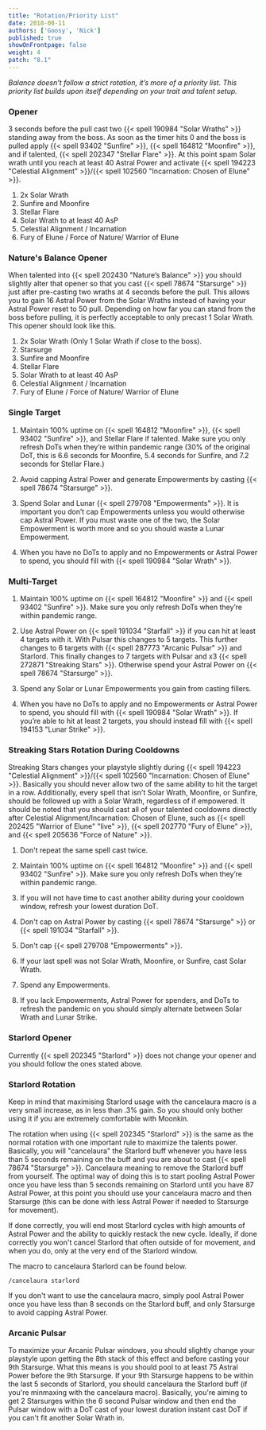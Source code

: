 ```yaml
---
title: "Rotation/Priority List"
date: 2018-08-11
authors: ['Goosy', 'Nick']
published: true
showOnFrontpage: false
weight: 4
patch: "8.1"
---
```


*Balance doesn’t follow a strict rotation, it’s more of a priority list. This priority list builds upon itself depending on your trait and talent setup.*

### Opener

3 seconds before the pull cast two {{< spell 190984 "Solar Wraths" >}} standing away from the boss. As soon as the timer hits 0 and the boss is pulled apply {{< spell 93402 "Sunfire" >}}, {{< spell 164812 "Moonfire" >}}, and if talented, {{< spell 202347 "Stellar Flare" >}}. At this point spam Solar wrath until you reach at least 40 Astral Power and activate {{< spell 194223 "Celestial Alignment" >}}/{{< spell 102560 "Incarnation: Chosen of Elune" >}}.

1. 2x Solar Wrath
2. Sunfire and Moonfire
3. Stellar Flare
4. Solar Wrath to at least 40 AsP
5. Celestial Alignment / Incarnation
6. Fury of Elune / Force of Nature/ Warrior of Elune

### Nature's Balance Opener

When talented into {{< spell 202430 "Nature’s Balance" >}} you should slightly alter that opener so that you cast {{< spell 78674 "Starsurge" >}} just after pre-casting two wraths at 4 seconds before the pull. This allows you to gain 16 Astral Power from the Solar Wraths instead of having your Astral Power reset to 50 pull. Depending on how far you can stand from the boss before pulling, it is perfectly acceptable to only precast 1 Solar Wrath. This opener should look like this. 

1. 2x Solar Wrath (Only 1 Solar Wrath if close to the boss).
2. Starsurge
3. Sunfire and Moonfire
4. Stellar Flare
5. Solar Wrath to at least 40 AsP
6. Celestial Alignment / Incarnation
7. Fury of Elune / Force of Nature/ Warrior of Elune

### Single Target

1. Maintain 100% uptime on {{< spell 164812 "Moonfire" >}}, {{< spell 93402 "Sunfire" >}}, and Stellar Flare if talented. Make sure you only refresh DoTs when they’re within pandemic range (30% of the original DoT, this is 6.6 seconds for Moonfire, 5.4 seconds for Sunfire, and 7.2 seconds for Stellar Flare.)

2. Avoid capping Astral Power and generate Empowerments by casting {{< spell 78674 "Starsurge" >}}.

3. Spend Solar and Lunar {{< spell 279708 "Empowerments" >}}. It is important you don’t cap Empowerments unless you would otherwise cap Astral Power. If you must waste one of the two, the Solar Empowerment is worth more and so you should waste a Lunar Empowerment.

4. When you have no DoTs to apply and no Empowerments or Astral Power to spend, you should fill with {{< spell 190984 "Solar Wrath" >}}.

### Multi-Target

1. Maintain 100% uptime on {{< spell 164812 "Moonfire" >}} and {{< spell 93402 "Sunfire" >}}. Make sure you only refresh DoTs when they’re within pandemic range.

2. Use Astral Power on {{< spell 191034 "Starfall" >}} if you can hit at least 4 targets with it. With Pulsar this changes to 5 targets.  This further changes to 6 targets with {{< spell 287773 "Arcanic Pulsar" >}} and Starlord. This finally changes to 7 targets with Pulsar and x3 {{< spell 272871 "Streaking Stars" >}}. Otherwise spend your Astral Power on {{< spell 78674 "Starsurge" >}}.

3. Spend any Solar or Lunar Empowerments you gain from casting fillers.

4. When you have no DoTs to apply and no Empowerments or Astral Power to spend, you should fill with {{< spell 190984 "Solar Wrath" >}}. If you’re able to hit at least 2 targets, you should instead fill with {{< spell 194153 "Lunar Strike" >}}.

### Streaking Stars Rotation During Cooldowns

Streaking Stars changes your playstyle slightly during {{< spell 194223 "Celestial Alignment" >}}/{{< spell 102560 "Incarnation: Chosen of Elune" >}}. Basically you should never allow two of the same ability to hit the target in a row. Additionally, every spell that isn't Solar Wrath, Moonfire, or Sunfire, should be followed up with a Solar Wrath, regardless of if empowered. It should be noted that you should cast all of your talented cooldowns directly after Celestial Alignment/Incarnation: Chosen of Elune, such as {{< spell 202425 "Warrior of Elune" "live" >}}, {{< spell 202770 "Fury of Elune" >}}, and {{< spell 205636 "Force of Nature" >}}.

1. Don't repeat the same spell cast twice.

2. Maintain 100% uptime on {{< spell 164812 "Moonfire" >}} and {{< spell 93402 "Sunfire" >}}. Make sure you only refresh DoTs when they’re within pandemic range.

3. If you will not have time to cast another ability during your cooldown window, refresh your lowest duration DoT.

4. Don't cap on Astral Power by casting {{< spell 78674 "Starsurge" >}} or {{< spell 191034 "Starfall" >}}.

5. Don't cap {{< spell 279708 "Empowerments" >}}.

6. If your last spell was not Solar Wrath, Moonfire, or Sunfire, cast Solar Wrath.

7. Spend any Empowerments.

8. If you lack Empowerments, Astral Power for spenders, and DoTs to refresh the pandemic on you should simply alternate between Solar Wrath and Lunar Strike.

### Starlord Opener

Currently {{< spell 202345 "Starlord" >}} does not change your opener and you should follow the ones stated above.

### Starlord Rotation

Keep in mind that maximising Starlord usage with the cancelaura macro is a very small increase, as in less than .3% gain. So you should only bother using it if you are extremely comfortable with Moonkin.

The rotation when using {{< spell 202345 "Starlord" >}} is the same as the normal rotation with one important rule to maximize the talents power. Basically, you will "cancelaura" the Starlord buff whenever you have less than 5 seconds remaining on the buff and you are about to cast {{< spell 78674 "Starsurge" >}}. Cancelaura meaning to remove the Starlord buff from yourself. The optimal way of doing this is to start pooling Astral Power once you have less than 5 seconds remaining on Starlord until you have 87 Astral Power, at this point you should use your cancelaura macro and then Starsurge (this can be done with less Astral Power if needed to Starsurge for movement).

If done correctly, you will end most Starlord cycles with high amounts of Astral Power and the ability to quickly restack the new cycle. Ideally, if done correctly you won't cancel Starlord that often outside of for movement, and when you do, only at the very end of the Starlord window. 

The macro to cancelaura Starlord can be found below.

```
/cancelaura starlord
```

If you don't want to use the cancelaura macro, simply pool Astral Power once you have less than 8 seconds on the Starlord buff, and only Starsurge to avoid capping Astral Power.

### Arcanic Pulsar

To maximize your Arcanic Pulsar windows, you should slightly change your playstyle upon getting the 8th stack of this effect and before casting your 9th Starsurge. What this means is you should pool to at least 75 Astral Power before the 9th Starsurge. If your 9th Starsurge happens to be within the last 5 seconds of Starlord, you should cancelaura the Starlord buff (if you're minmaxing with the cancelaura macro). Basically, you're aiming to get 2 Starsurges within the 6 second Pulsar window and then end the Pulsar window with a DoT cast of your lowest duration instant cast DoT if you can't fit another Solar Wrath in.


